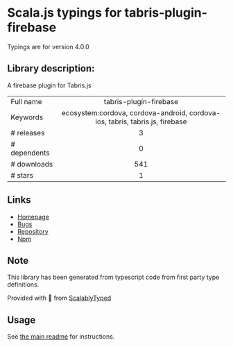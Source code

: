 
# Scala.js typings for tabris-plugin-firebase

Typings are for version 4.0.0

## Library description:
A firebase plugin for Tabris.js

|                    |                 |
| ------------------ | :-------------: |
| Full name          | tabris-plugin-firebase |
| Keywords           | ecosystem:cordova, cordova-android, cordova-ios, tabris, tabris.js, firebase |
| # releases         | 3 |
| # dependents       | 0 |
| # downloads        | 541 |
| # stars            | 1 |

## Links
- [Homepage](https://github.com/eclipsesource/tabris-plugin-firebase#readme)
- [Bugs](https://github.com/eclipsesource/tabris-plugin-firebase/issues)
- [Repository](https://github.com/eclipsesource/tabris-plugin-firebase)
- [Npm](https://www.npmjs.com/package/tabris-plugin-firebase)
    


## Note
This library has been generated from typescript code from first party type definitions.

Provided with :purple_heart: from [ScalablyTyped](https://github.com/oyvindberg/ScalablyTyped)

## Usage
See [the main readme](../../readme.md) for instructions.


